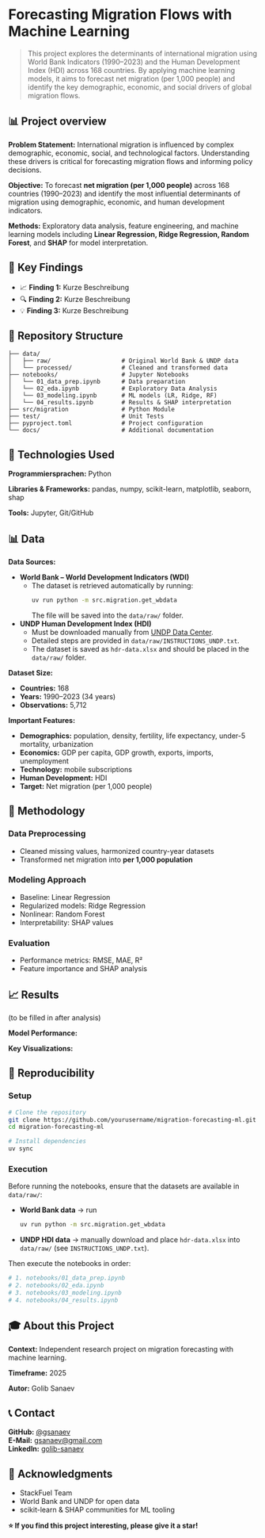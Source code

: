 # Forecasting Migration Flows with Machine Learning

> This project explores the determinants of international migration using World Bank Indicators (1990–2023) and the Human Development Index (HDI) across 168 countries. By applying machine learning models, it aims to forecast net migration (per 1,000 people) and identify the key demographic, economic, and social drivers of global migration flows.

## 📊 Project overview

**Problem Statement:** 
International migration is influenced by complex demographic, economic, social, and technological factors. Understanding these drivers is critical for forecasting migration flows and informing policy decisions.

**Objective:** 
To forecast **net migration (per 1,000 people)** across 168 countries (1990–2023) and identify the most influential determinants of migration using demographic, economic, and human development indicators.

**Methods:** 
Exploratory data analysis, feature engineering, and machine learning models including **Linear Regression, Ridge Regression, Random Forest**, and **SHAP** for model interpretation.

## 🎯 Key Findings

- 📈 **Finding 1:** Kurze Beschreibung
- 🔍 **Finding 2:** Kurze Beschreibung  
- 💡 **Finding 3:** Kurze Beschreibung

## 📁 Repository Structure

```
├── data/
│   ├── raw/                    # Original World Bank & UNDP data
│   └── processed/              # Cleaned and transformed data
├── notebooks/                  # Jupyter Notebooks
│   └── 01_data_prep.ipynb      # Data preparation
│   └── 02_eda.ipynb            # Exploratory Data Analysis
│   └── 03_modeling.ipynb       # ML models (LR, Ridge, RF)
│   └── 04_results.ipynb        # Results & SHAP interpretation
├── src/migration               # Python Module
├── test/                       # Unit Tests
├── pyproject.toml              # Project configuration
└── docs/                       # Additional documentation
```

## 🔧 Technologies Used

**Programmiersprachen:**
Python

**Libraries & Frameworks:**
pandas, numpy, scikit-learn, matplotlib, seaborn, shap

**Tools:**
Jupyter, Git/GitHub

## 📊 Data

**Data Sources:**  
- **World Bank – World Development Indicators (WDI)**  
  - The dataset is retrieved automatically by running:  
    ```bash
    uv run python -m src.migration.get_wbdata
    ```  
    The file will be saved into the `data/raw/` folder.  
- **UNDP Human Development Index (HDI)**  
  - Must be downloaded manually from [UNDP Data Center](https://hdr.undp.org/data-center/documentation-and-downloads).  
  - Detailed steps are provided in `data/raw/INSTRUCTIONS_UNDP.txt`.  
  - The dataset is saved as `hdr-data.xlsx` and should be placed in the `data/raw/` folder.

**Dataset Size:**
- **Countries:** 168  
- **Years:** 1990–2023 (34 years)  
- **Observations:** 5,712  

**Important Features:**
- **Demographics:** population, density, fertility, life expectancy, under-5 mortality, urbanization  
- **Economics:** GDP per capita, GDP growth, exports, imports, unemployment  
- **Technology:** mobile subscriptions  
- **Human Development:** HDI  
- **Target:** Net migration (per 1,000 people)

## 🤖 Methodology

### Data Preprocessing
- Cleaned missing values, harmonized country-year datasets
- Transformed net migration into **per 1,000 population**

### Modeling Approach  
- Baseline: Linear Regression
- Regularized models: Ridge Regression
- Nonlinear: Random Forest
- Interpretability: SHAP values

### Evaluation
- Performance metrics: RMSE, MAE, R²
- Feature importance and SHAP analysis

## 📈 Results
(to be filled in after analysis)

**Model Performance:**
<!-- Deine besten Metriken (Accuracy, RMSE, etc.) -->

**Key Visualizations:**
<!-- Verweis auf Key-Plots in deinen Notebooks -->

## 🚀 Reproducibility

### Setup
```bash
# Clone the repository
git clone https://github.com/yourusername/migration-forecasting-ml.git
cd migration-forecasting-ml

# Install dependencies
uv sync
```

### Execution
Before running the notebooks, ensure that the datasets are available in `data/raw/`:  

- **World Bank data** → run  
  ```bash
  uv run python -m src.migration.get_wbdata
- **UNDP HDI data** → manually download and place `hdr-data.xlsx` into `data/raw/` (see `INSTRUCTIONS_UNDP.txt`).  

Then execute the notebooks in order: 

```bash
# 1. notebooks/01_data_prep.ipynb
# 2. notebooks/02_eda.ipynb  
# 3. notebooks/03_modeling.ipynb
# 4. notebooks/04_results.ipynb
```

## 🎓 About this Project

**Context:** 
Independent research project on migration forecasting with machine learning.

**Timeframe:** 
2025

**Autor:** 
Golib Sanaev

## 📞 Contact

**GitHub:** [@gsanaev](https://github.com/gsanaev)  
**E-Mail:** gsanaev@gmail.com  
**LinkedIn:** [golib-sanaev](https://linkedin.com/in/golib-sanaev/)

## 🙏 Acknowledgments
- StackFuel Team
- World Bank and UNDP for open data
- scikit-learn & SHAP communities for ML tooling

**⭐ If you find this project interesting, please give it a star!**
